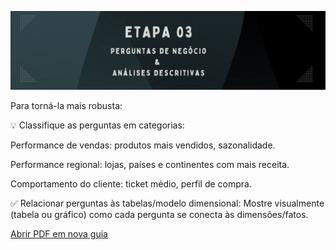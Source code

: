 ![](https://github.com/DuduTrindade/Portifolio/blob/main/Projetos/Projeto%2001%20-%20An%C3%A1lise%20de%20Vendas/Etapa%2003%20Perguntas%20de%20Neg%C3%B3cio%20e%20An%C3%A1lises%20Descritivas/img/banner%20header.png)


Para torná-la mais robusta:

💡 Classifique as perguntas em categorias:

Performance de vendas: produtos mais vendidos, sazonalidade.

Performance regional: lojas, países e continentes com mais receita.

Comportamento do cliente: ticket médio, perfil de compra.

✅ Relacionar perguntas às tabelas/modelo dimensional:
Mostre visualmente (tabela ou gráfico) como cada pergunta se conecta às dimensões/fatos.



<a href="https://drive.google.com/file/d/1KTiUylBFqWxNelElHKgPfB9B8ujDVH1l/view?usp=drive_link" 
   target="_blank" 
   rel="noopener noreferrer">
   Abrir PDF em nova guia
</a>